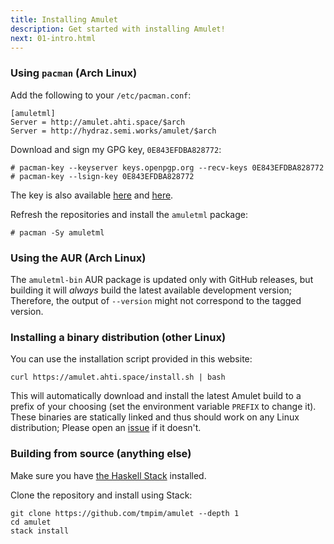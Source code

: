 ```yaml
---
title: Installing Amulet
description: Get started with installing Amulet!
next: 01-intro.html
---
```


### Using `pacman` (Arch Linux)

Add the following to your `/etc/pacman.conf`:

```
[amuletml]
Server = http://amulet.ahti.space/$arch
Server = http://hydraz.semi.works/amulet/$arch
```

Download and sign my GPG key, `0E843EFDBA828772`:

```
# pacman-key --keyserver keys.openpgp.org --recv-keys 0E843EFDBA828772
# pacman-key --lsign-key 0E843EFDBA828772
```

The key is also available [here](https://hydraz.semi.works/me) and
[here](https://ahti.space/~mat/me).

Refresh the repositories and install the `amuletml` package:

```
# pacman -Sy amuletml
```

### Using the AUR (Arch Linux)

The `amuletml-bin` AUR package is updated only with GitHub releases, but
building it will *always* build the latest available development
version; Therefore, the output of `--version` might not correspond to
the tagged version.

### Installing a binary distribution (other Linux)

You can use the installation script provided in this website:

```
curl https://amulet.ahti.space/install.sh | bash
```

This will automatically download and install the latest Amulet build to
a prefix of your choosing (set the environment variable `PREFIX` to
change it). These binaries are statically linked and thus should work on
any Linux distribution; Please open an [issue] if it doesn't.

[issue]:
https://github.com/tmpim/amulet/issues/new?title=Installation%20Failure&labels=x-distribution

### Building from source (anything else)

Make sure you have [the Haskell Stack] installed.

Clone the repository and install using Stack:

```
git clone https://github.com/tmpim/amulet --depth 1
cd amulet
stack install
```

[the Haskell Stack]: https://haskellstack.org
